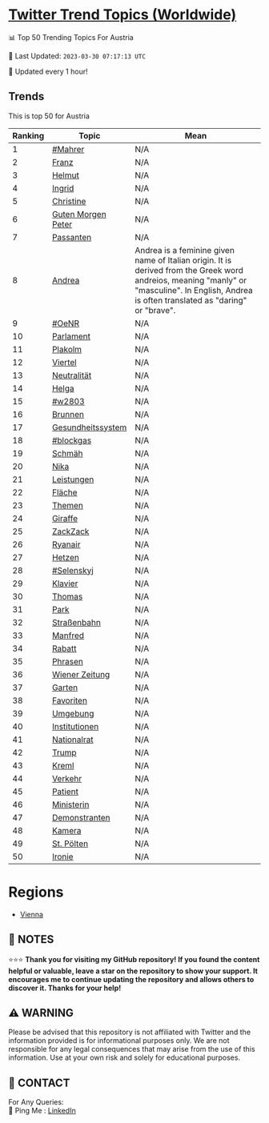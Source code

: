 [Twitter Trend Topics (Worldwide)](https://github.com/ErcinDedeoglu/Twitter-Trend-Topics)
==========


📊 Top 50 Trending Topics For Austria

📆 Last Updated: `2023-03-30 07:17:13 UTC`

🔧 Updated every 1 hour!


## Trends

This is top 50 for Austria

| Ranking | Topic | Mean |
| ------- | ------------ | ------------ |
| 1 | [#Mahrer](http://twitter.com/search?q=%23Mahrer) | N/A |
| 2 | [Franz](http://twitter.com/search?q=Franz) | N/A |
| 3 | [Helmut](http://twitter.com/search?q=Helmut) | N/A |
| 4 | [Ingrid](http://twitter.com/search?q=Ingrid) | N/A |
| 5 | [Christine](http://twitter.com/search?q=Christine) | N/A |
| 6 | [Guten Morgen Peter](http://twitter.com/search?q=Guten+Morgen+Peter) | N/A |
| 7 | [Passanten](http://twitter.com/search?q=Passanten) | N/A |
| 8 | [Andrea](http://twitter.com/search?q=Andrea) | Andrea is a feminine given name of Italian origin. It is derived from the Greek word andreios, meaning "manly" or "masculine". In English, Andrea is often translated as "daring" or "brave". |
| 9 | [#OeNR](http://twitter.com/search?q=%23OeNR) | N/A |
| 10 | [Parlament](http://twitter.com/search?q=Parlament) | N/A |
| 11 | [Plakolm](http://twitter.com/search?q=Plakolm) | N/A |
| 12 | [Viertel](http://twitter.com/search?q=Viertel) | N/A |
| 13 | [Neutralität](http://twitter.com/search?q=Neutralit%c3%a4t) | N/A |
| 14 | [Helga](http://twitter.com/search?q=Helga) | N/A |
| 15 | [#w2803](http://twitter.com/search?q=%23w2803) | N/A |
| 16 | [Brunnen](http://twitter.com/search?q=Brunnen) | N/A |
| 17 | [Gesundheitssystem](http://twitter.com/search?q=Gesundheitssystem) | N/A |
| 18 | [#blockgas](http://twitter.com/search?q=%23blockgas) | N/A |
| 19 | [Schmäh](http://twitter.com/search?q=Schm%c3%a4h) | N/A |
| 20 | [Nika](http://twitter.com/search?q=Nika) | N/A |
| 21 | [Leistungen](http://twitter.com/search?q=Leistungen) | N/A |
| 22 | [Fläche](http://twitter.com/search?q=Fl%c3%a4che) | N/A |
| 23 | [Themen](http://twitter.com/search?q=Themen) | N/A |
| 24 | [Giraffe](http://twitter.com/search?q=Giraffe) | N/A |
| 25 | [ZackZack](http://twitter.com/search?q=ZackZack) | N/A |
| 26 | [Ryanair](http://twitter.com/search?q=Ryanair) | N/A |
| 27 | [Hetzen](http://twitter.com/search?q=Hetzen) | N/A |
| 28 | [#Selenskyj](http://twitter.com/search?q=%23Selenskyj) | N/A |
| 29 | [Klavier](http://twitter.com/search?q=Klavier) | N/A |
| 30 | [Thomas](http://twitter.com/search?q=Thomas) | N/A |
| 31 | [Park](http://twitter.com/search?q=Park) | N/A |
| 32 | [Straßenbahn](http://twitter.com/search?q=Stra%c3%9fenbahn) | N/A |
| 33 | [Manfred](http://twitter.com/search?q=Manfred) | N/A |
| 34 | [Rabatt](http://twitter.com/search?q=Rabatt) | N/A |
| 35 | [Phrasen](http://twitter.com/search?q=Phrasen) | N/A |
| 36 | [Wiener Zeitung](http://twitter.com/search?q=Wiener+Zeitung) | N/A |
| 37 | [Garten](http://twitter.com/search?q=Garten) | N/A |
| 38 | [Favoriten](http://twitter.com/search?q=Favoriten) | N/A |
| 39 | [Umgebung](http://twitter.com/search?q=Umgebung) | N/A |
| 40 | [Institutionen](http://twitter.com/search?q=Institutionen) | N/A |
| 41 | [Nationalrat](http://twitter.com/search?q=Nationalrat) | N/A |
| 42 | [Trump](http://twitter.com/search?q=Trump) | N/A |
| 43 | [Kreml](http://twitter.com/search?q=Kreml) | N/A |
| 44 | [Verkehr](http://twitter.com/search?q=Verkehr) | N/A |
| 45 | [Patient](http://twitter.com/search?q=Patient) | N/A |
| 46 | [Ministerin](http://twitter.com/search?q=Ministerin) | N/A |
| 47 | [Demonstranten](http://twitter.com/search?q=Demonstranten) | N/A |
| 48 | [Kamera](http://twitter.com/search?q=Kamera) | N/A |
| 49 | [St. Pölten](http://twitter.com/search?q=St.+P%c3%b6lten) | N/A |
| 50 | [Ironie](http://twitter.com/search?q=Ironie) | N/A |



# Regions

* [Vienna](</Austria/Vienna.md>)



## 📝 NOTES

⭐⭐⭐ **Thank you for visiting my GitHub repository! If you found the content helpful or valuable, leave a star on the repository to show your support. It encourages me to continue updating the repository and allows others to discover it. Thanks for your help!**


## ⚠️ WARNING

Please be advised that this repository is not affiliated with Twitter and the information provided is for informational purposes only. We are not responsible for any legal consequences that may arise from the use of this information. Use at your own risk and solely for educational purposes.


## 📨 CONTACT

 For Any Queries:  
            🏓 Ping Me : [LinkedIn](https://www.linkedin.com/in/ercindedeoglu/)
